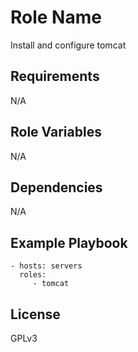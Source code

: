 Role Name
=========

Install and configure tomcat

Requirements
------------

N/A

Role Variables
--------------

N/A

Dependencies
------------

N/A

Example Playbook
----------------

    - hosts: servers
      roles:
         - tomcat

License
-------

GPLv3
